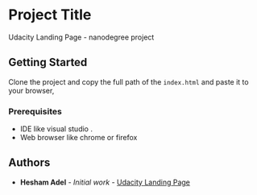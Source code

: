 # Project Title

Udacity Landing Page - nanodegree project

## Getting Started
Clone the project and copy the full path of the `index.html` and paste it to your browser,

### Prerequisites
- IDE like visual studio .
- Web browser like chrome or firefox

## Authors

* **Hesham Adel** - *Initial work* - [Udacity Landing Page](https://github.com/hellsinglord22/udacity-landing-page)
